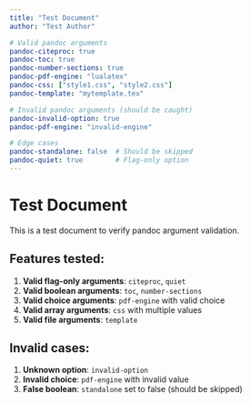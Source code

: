 ```yaml
---
title: "Test Document"
author: "Test Author"

# Valid pandoc arguments
pandoc-citeproc: true
pandoc-toc: true
pandoc-number-sections: true
pandoc-pdf-engine: "lualatex"
pandoc-css: ["style1.css", "style2.css"]
pandoc-template: "mytemplate.tex"

# Invalid pandoc arguments (should be caught)
pandoc-invalid-option: true
pandoc-pdf-engine: "invalid-engine"

# Edge cases
pandoc-standalone: false  # Should be skipped
pandoc-quiet: true        # Flag-only option
---
```


# Test Document

This is a test document to verify pandoc argument validation.

## Features tested:

1. **Valid flag-only arguments**: `citeproc`, `quiet`
2. **Valid boolean arguments**: `toc`, `number-sections`
3. **Valid choice arguments**: `pdf-engine` with valid choice
4. **Valid array arguments**: `css` with multiple values
5. **Valid file arguments**: `template`

## Invalid cases:

1. **Unknown option**: `invalid-option`
2. **Invalid choice**: `pdf-engine` with invalid value
3. **False boolean**: `standalone` set to false (should be skipped)